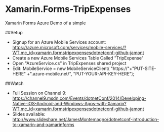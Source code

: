 Xamarin.Forms-TripExpenses
==========================

Xamarin Forms Azure Demo of a simple 

##Setup

* Signup for an Azure Mobile Services account: https://azure.microsoft.com/services/mobile-services/?WT.mc_id=xamarin.formstripexpensesdotnetconf-github-jamont
* Create a new Azure Mobile Services Table Called "TripExpense"
* Open "AzureService.cs" in TripExpenses shared project
* Edit: MobileService = new MobileServiceClient(
        "https://"+"PUT-SITE-HERE" +".azure-mobile.net/",
        "PUT-YOUR-API-KEY-HERE");


##Watch

* Full Session on Channel 9: https://channel9.msdn.com/Events/dotnetConf/2014/Developing-Native-iOS-Android-and-Windows-Apps-with-Xamarin?WT.mc_id=xamarin.formstripexpensesdotnetconf-github-jamont
* Slides available: http://www.slideshare.net/JamesMontemagno/dotnetconf-introduction-to-xamarin-and-xamarinforms
